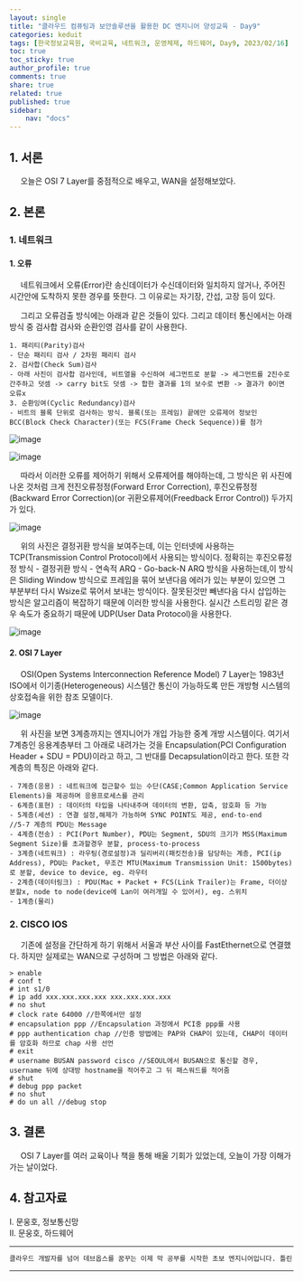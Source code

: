 ```yaml
---
layout: single
title: "클라우드 컴퓨팅과 보안솔루션을 활용한 DC 엔지니어 양성교육 - Day9"
categories: keduit
tags: [한국정보교육원, 국비교육, 네트워크, 운영체제, 하드웨어, Day9, 2023/02/16]
toc: true
toc_sticky: true
author_profile: true
comments: true
share: true
related: true
published: true
sidebar: 
    nav: "docs"
---
```


## 1. 서론  

&nbsp;&nbsp;&nbsp;&nbsp; 오늘은 OSI 7 Layer를 중점적으로 배우고, WAN을 설정해보았다.

## 2. 본론  

### 1. 네트워크   

#### 1. 오류

&nbsp;&nbsp;&nbsp;&nbsp; 네트워크에서 오류(Error)란 송신데이터가 수신데이터와 일치하지 않거나, 주어진 시간안에 도착하지 못한 경우를 뜻한다. 그 이유로는 자기장, 간섭, 고장 등이 있다.

&nbsp;&nbsp;&nbsp;&nbsp; 그리고 오류검출 방식에는 아래과 같은 것들이 있다. 그리고 데이터 통신에서는 아래 방식 중 검사합 검사와 순환인영 검사를 같이 사용한다.

```
1. 패리티(Parity)검사
- 단순 패리티 검사 / 2차원 패리티 검사
2. 검사합(Check Sum)검사
- 아래 사진이 검사합 검사인데, 비트열을 수신하여 세그먼트로 분할 -> 세그먼트를 2진수로 간주하고 덧셈 -> carry bit도 덧셈 -> 합한 결과를 1의 보수로 변환 -> 결과가 0이면 오류x
3. 순환잉여(Cyclic Redundancy)검사 
- 비트의 블록 단위로 검사하는 방식. 블록(또는 프레임) 끝에만 오류제어 정보인 BCC(Block Check Character)(또는 FCS(Frame Check Sequence))를 첨가
```

![image](https://user-images.githubusercontent.com/124491456/219241462-cd15e010-3825-43d8-b1e8-57cbab4d2ef7.png)

![image](https://user-images.githubusercontent.com/124491456/219227112-a8c9a23f-23ac-4aba-b491-638d65db1068.png)

&nbsp;&nbsp;&nbsp;&nbsp; 따라서 이러한 오류를 제어하기 위해서 오류제어를 해야하는데, 그 방식은 위 사진에 나온 것처럼 크게 전진오류정정(Forward Error Correction), 후진오류정정(Backward Error Correction)(or 귀환오류제어(Freedback Error Control)) 두가지가 있다.

![image](https://user-images.githubusercontent.com/124491456/219227439-adb33c24-5f46-4bdc-93ac-94e8684de55e.png)

&nbsp;&nbsp;&nbsp;&nbsp; 위의 사진은 결정귀환 방식을 보여주는데, 이는 인터넷에 사용하는 TCP(Transmission Control Protocol)에서 사용되는 방식이다. 정확히는 후진오류정정 방식 - 결정귀환 방식 - 연속적 ARQ - Go-back-N ARQ 방식을 사용하는데,이 방식은 Sliding Window 방식으로 프레임을 묶어 보낸다음 에러가 있는 부분이 있으면 그 부분부터 다시 Wsize로 묶어서 보내는 방식이다. 잘못된것만 빼낸다음 다시 삽입하는 방식은 알고리즘이 복잡하기 때문에 이러한 방식을 사용한다. 실시간 스트리밍 같은 경우 속도가 중요하기 때문에 UDP(User Data Protocol)을 사용한다. 

![image](https://user-images.githubusercontent.com/124491456/219247020-c04cb95e-8850-4a98-a9e1-52290f8d5583.png)

#### 2. OSI 7 Layer

&nbsp;&nbsp;&nbsp;&nbsp; OSI(Open Systems Interconnection Reference Model) 7 Layer는 1983년 ISO에서 이기종(Heterogeneous) 시스템간 통신이 가능하도록 만든 개방형 시스템의 상호접속을 위한 참조 모델이다.

![image](https://user-images.githubusercontent.com/124491456/219274867-af060c71-7aad-4099-a116-8251edf6c52d.png)

&nbsp;&nbsp;&nbsp;&nbsp; 위 사진을 보면 3계층까지는 엔지니어가 개입 가능한 중계 개방 시스템이다. 여기서 7계층인 응용계층부터 그 아래로 내려가는 것을 Encapsulation(PCI Configuration Header + SDU = PDU)이라고 하고, 그 반대를 Decapsulation이라고 한다. 또한 각 계층의 특징은 아래와 같다.

```
- 7계층(응용) : 네트워크에 접근할수 있는 수단(CASE;Common Application Service Elements)을 제공하며 응용프로세스를 관리 
- 6계층(표현) : 데이터의 타입을 나타내주며 데이터의 변환, 압축, 암호화 등 가능
- 5계층(세션) : 연결 설정,해제가 가능하며 SYNC POINT도 제공, end-to-end
//5-7 계층의 PDU는 Message
- 4계층(전송) : PCI(Port Number), PDU는 Segment, SDU의 크기가 MSS(Maximum Segment Size)를 초과할경우 분할, process-to-process
- 3계층(네트워크) : 라우팅(경로설정)과 딜리버리(패킷전송)을 담당하는 계층, PCI(ip Address), PDU는 Packet, 무조건 MTU(Maximum Transmission Unit: 1500bytes)로 분할, device to device, eg. 라우터
- 2계층(데이터링크) : PDU(Mac + Packet + FCS(Link Trailer)는 Frame, 더이상 분할x, node to node(device에 Lan이 여러개일 수 있어서), eg. 스위치
- 1계층(물리)
```

### 2. CISCO IOS   

&nbsp;&nbsp;&nbsp;&nbsp; 기존에 설정을 간단하게 하기 위해서 서울과 부산 사이를 FastEthernet으로 연결했다. 하지만 실제로는 WAN으로 구성하며 그 방법은 아래와 같다.

```
> enable
# conf t
# int s1/0
# ip add xxx.xxx.xxx.xxx xxx.xxx.xxx.xxx
# no shut
# clock rate 64000 //한쪽에서만 설정
# encapsulation ppp //Encapsulation 과정에서 PCI중 ppp를 사용
# ppp authentication chap //인증 방법에는 PAP와 CHAP이 있는데, CHAP이 데이터를 암호화 하므로 chap 사용 선언
# exit
# username BUSAN password cisco //SEOUL에서 BUSAN으로 통신할 경우, username 뒤에 상대방 hostname을 적어주고 그 뒤 패스워드를 적어줌
# shut
# debug ppp packet
# no shut
# do un all //debug stop
```

## 3. 결론  

&nbsp;&nbsp;&nbsp;&nbsp; OSI 7 Layer를 여러 교육이나 책을 통해 배울 기회가 있었는데, 오늘이 가장 이해가 가는 날이었다.

## 4. 참고자료  

Ⅰ. 문웅호, 정보통신망   
Ⅱ. 문웅호, 하드웨어

---

```bash
클라우드 개발자를 넘어 데브옵스를 꿈꾸는 이제 막 공부를 시작한 초보 엔지니어입니다. 틀린 점이 있으면 친절하게 댓글 부탁드립니다. :)
```

---
